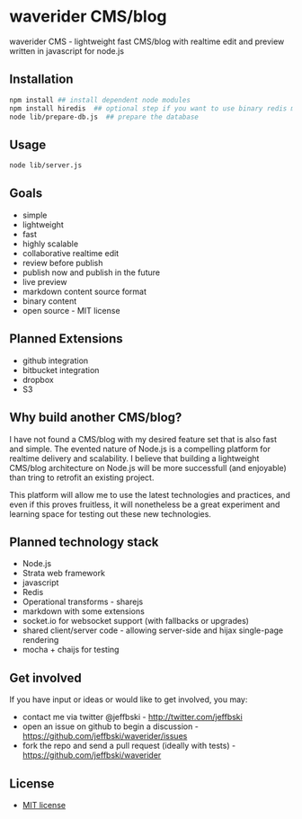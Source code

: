 # waverider CMS/blog

waverider CMS - lightweight fast CMS/blog with realtime edit and preview written in javascript for node.js

## Installation

```bash
npm install ## install dependent node modules
npm install hiredis  ## optional step if you want to use binary redis module
node lib/prepare-db.js  ## prepare the database
```

## Usage

```bash
node lib/server.js
```

## Goals

 - simple
 - lightweight
 - fast
 - highly scalable
 - collaborative realtime edit
 - review before publish
 - publish now and publish in the future
 - live preview
 - markdown content source format
 - binary content
 - open source - MIT license

## Planned Extensions

 - github integration
 - bitbucket integration
 - dropbox
 - S3

## Why build another CMS/blog?

I have not found a CMS/blog with my desired feature set that is also fast and simple. The evented nature of Node.js is a compelling platform for realtime delivery and scalability. I believe that building a lightweight CMS/blog architecture on Node.js will be more successfull (and enjoyable) than tring to retrofit an existing project.

This platform will allow me to use the latest technologies and practices, and even if this proves fruitless, it will nonetheless be a great experiment and learning space for testing out these new technologies.

## Planned technology stack

 - Node.js
 - Strata web framework
 - javascript
 - Redis
 - Operational transforms - sharejs
 - markdown with some extensions
 - socket.io for websocket support (with fallbacks or upgrades)
 - shared client/server code - allowing server-side and hijax single-page rendering
 - mocha + chaijs for testing

## Get involved

If you have input or ideas or would like to get involved, you may:

 - contact me via twitter @jeffbski  - <http://twitter.com/jeffbski>
 - open an issue on github to begin a discussion - <https://github.com/jeffbski/waverider/issues>
 - fork the repo and send a pull request (ideally with tests) - <https://github.com/jeffbski/waverider>

## License

 - [MIT license](http://github.com/jeffbski/waverider/raw/master/LICENSE)

